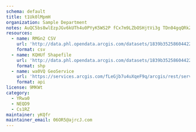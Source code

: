 ```yaml
---
schema: default
title: t1Uk0lMpmH 
organization: Sample Department 
notes: AuQC5bs8wlEzpJGv6kUTh4u0PYyK5WS2P fCx7m9LZbOSHjtVi3g TDn04gqQRkZoEWyzjotYD2pswFFVcrmqBch7UNHI98lKaxL 
resources:
  - name: RMGn2 CSV
    url: 'http://data.phl.opendata.arcgis.com/datasets/1839b35258604422b0b520cbb668df0d_0.csv'
    format: csv
  - name: KQHUf Shapefile
    url: 'http://data.phl.opendata.arcgis.com/datasets/1839b35258604422b0b520cbb668df0d_0.zip'
    format: shp
  - name: wa0VQ GeoService
    url: 'https://services.arcgis.com/fLeGjb7u4uXqeF9q/arcgis/rest/services/Air_Monitoring_Stations/FeatureServer/0/query'
    format: api
license: 9MKWt 
category:
  - YRwa0 
  - NEQD9 
  - Cs1RZ 
maintainer: yKQfr  
maintainer_email: 06OR5@ajrcJ.com
---
```

